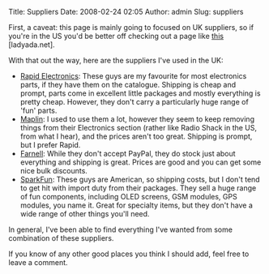 Title: Suppliers
Date: 2008-02-24 02:05
Author: admin
Slug: suppliers

First, a caveat: this page is mainly going to focused on UK suppliers,
so if you're in the US you'd be better off checking out a page like
[this][] [ladyada.net].

With that out the way, here are the suppliers I've used in the UK:

-   [Rapid Electronics][]: These guys are my favourite for most
    electronics parts, if they have them on the catalogue. Shipping is
    cheap and prompt, parts come in excellent little packages and mostly
    everything is pretty cheap. However, they don't carry a particularly
    huge range of 'fun' parts.
-   [Maplin][]: I used to use them a lot, however they seem to keep
    removing things from their Electronics section (rather like Radio
    Shack in the US, from what I hear), and the prices aren't too great.
    Shipping is prompt, but I prefer Rapid.
-   [Farnell][]: While they don't accept PayPal, they do stock just
    about everything and shipping is great. Prices are good and you can
    get some nice bulk discounts.
-   [SparkFun][]: These guys are American, so shipping costs, but I
    don't tend to get hit with import duty from their packages. They
    sell a huge range of fun components, including OLED screens, GSM
    modules, GPS modules, you name it. Great for specialty items, but
    they don't have a wide range of other things you'll need.

In general, I've been able to find everything I've wanted from some
combination of these suppliers.

If you know of any other good places you think I should add, feel free
to leave a comment.

  [this]: http://ladyada.net/library/procure/partsdistributors.html
    "LadyAda / Distributors"
  [Rapid Electronics]: http://www.rapidonline.com
  [Maplin]: http://www.maplin.co.uk
  [Farnell]: http://uk.farnell.com/
  [SparkFun]: http://www.sparkfun.com
